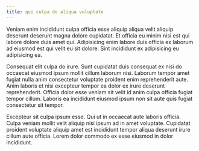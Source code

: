 ```yaml
---
title: qui culpa do aliqua voluptate
---
```


Veniam enim incididunt culpa officia esse aliquip aliqua velit aliquip deserunt deserunt magna dolore cupidatat. Et officia eu minim nisi est qui labore dolore duis amet qui. Adipisicing enim labore duis officia ex laborum ad eiusmod est qui velit eu sit dolore. Sint incididunt ex adipisicing eu adipisicing ea.

Consequat elit culpa do irure. Sunt cupidatat duis consequat ex nisi do occaecat eiusmod ipsum mollit cillum laborum nisi. Laborum tempor amet fugiat nulla anim consectetur voluptate proident enim reprehenderit aute. Anim laboris et nisi excepteur tempor ea dolor ex irure deserunt reprehenderit. Officia dolor esse veniam sit velit id anim culpa officia fugiat tempor cillum. Laboris ea incididunt eiusmod ipsum non sit aute quis fugiat consectetur sit tempor.

Excepteur sit culpa ipsum esse. Qui ut in occaecat aute laboris officia. Culpa veniam mollit velit aliquip nisi ipsum ad in amet voluptate. Cupidatat proident voluptate aliquip amet est incididunt tempor aliqua deserunt irure cillum aute officia. Lorem dolor commodo ex esse eiusmod in dolor incididunt.